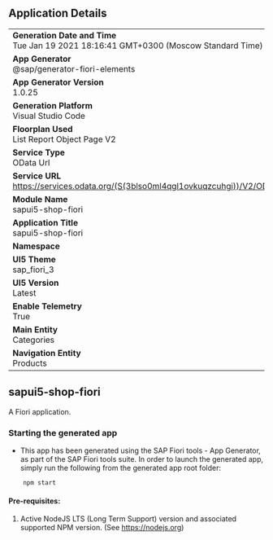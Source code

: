 ## Application Details
|               |
| ------------- |
|**Generation Date and Time**<br>Tue Jan 19 2021 18:16:41 GMT+0300 (Moscow Standard Time)|
|**App Generator**<br>@sap/generator-fiori-elements|
|**App Generator Version**<br>1.0.25|
|**Generation Platform**<br>Visual Studio Code|
|**Floorplan Used**<br>List Report Object Page V2|
|**Service Type**<br>OData Url|
|**Service URL**<br>https://services.odata.org/(S(3blso0ml4qgl1ovkuqzcuhgi))/V2/OData/OData.svc/
|**Module Name**<br>sapui5-shop-fiori|
|**Application Title**<br>sapui5-shop-fiori|
|**Namespace**<br>|
|**UI5 Theme**<br>sap_fiori_3|
|**UI5 Version**<br>Latest|
|**Enable Telemetry**<br>True|
|**Main Entity**<br>Categories|
|**Navigation Entity**<br>Products|

## sapui5-shop-fiori

A Fiori application.

### Starting the generated app

-   This app has been generated using the SAP Fiori tools - App Generator, as part of the SAP Fiori tools suite.  In order to launch the generated app, simply run the following from the generated app root folder:

```
    npm start
```


#### Pre-requisites:

1. Active NodeJS LTS (Long Term Support) version and associated supported NPM version.  (See https://nodejs.org)


